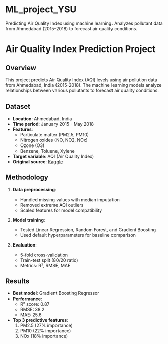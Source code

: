 # ML_project_YSU
Predicting Air Quality Index using machine learning. Analyzes pollutant data from Ahmedabad (2015-2018) to forecast air quality conditions.
# Air Quality Index Prediction Project

## Overview
This project predicts Air Quality Index (AQI) levels using air pollution data from Ahmedabad, India (2015-2018). The machine learning models analyze relationships between various pollutants to forecast air quality conditions.

## Dataset
- **Location**: Ahmedabad, India
- **Time period**: January 2015 - May 2018
- **Features**: 
  - Particulate matter (PM2.5, PM10)
  - Nitrogen oxides (NO, NO2, NOx)
  - Ozone (O3)
  - Benzene, Toluene, Xylene
- **Target variable**: AQI (Air Quality Index)
- **Original source**: [Kaggle](https://www.kaggle.com/datasets)

## Methodology
1. **Data preprocessing**:
   - Handled missing values with median imputation
   - Removed extreme AQI outliers
   - Scaled features for model compatibility

2. **Model training**:
   - Tested Linear Regression, Random Forest, and Gradient Boosting
   - Used default hyperparameters for baseline comparison

3. **Evaluation**:
   - 5-fold cross-validation
   - Train-test split (80/20 ratio)
   - Metrics: R², RMSE, MAE

## Results
- **Best model**: Gradient Boosting Regressor
- **Performance**:
  - R² score: 0.87 
  - RMSE: 38.2 
  - MAE: 25.6
- **Top 3 predictive features**:
  1. PM2.5 (27% importance)
  2. PM10 (22% importance)
  3. NOx (18% importance)

